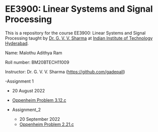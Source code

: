 # EE3900: Linear Systems and Signal Processing
This is a repository for the course EE3900: Linear Systems and Signal Processing taught by [Dr. G. V. V. Sharma](https://www.iith.ac.in/~gadepall/) at [Indian Institute of Technology Hyderabad](https://iith.ac.in/).

Name: Malothu Adithya Ram

Roll number: BM20BTECH11009

Instructor: Dr. G. V. V. Sharma (https://github.com/gadepall)


-Assignment 1
  - 20 August 2022
  - [Oppenheim Problem 3.12.c](https://research.iaun.ac.ir/pd/naghsh/pdfs/UploadFile_2230.pdf#page=130)
  
- Assignment_2
  - 20 September 2022
  - [Oppenheim Problem 2.21.c](https://research.iaun.ac.ir/pd/naghsh/pdfs/UploadFile_2230.pdf#page=76)
